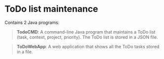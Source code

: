 # ToDo list maintenance

Contains 2 Java programs:

> __TodoCMD__: A command-line Java program that maintains a ToDo list (task, context, project, priority). The ToDo list is stored in a JSON file.

> __ToDoWebApp__: A web application that shows all the ToDo tasks stored in a file. 

